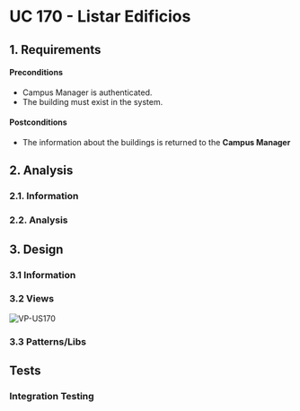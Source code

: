 # UC 170 - Listar Edificios

## 1. Requirements

#### Preconditions
* Campus Manager is authenticated.
* The building must exist in the system.

#### Postconditions
* The information about the buildings is returned to the **Campus Manager**

## 2. Analysis

### 2.1. Information

### 2.2. Analysis

## 3. Design

### 3.1 Information

### 3.2 Views
![VP-US170](.VP-US170-ListAllBuildings.svg)
### 3.3 Patterns/Libs

## Tests

### Integration Testing
